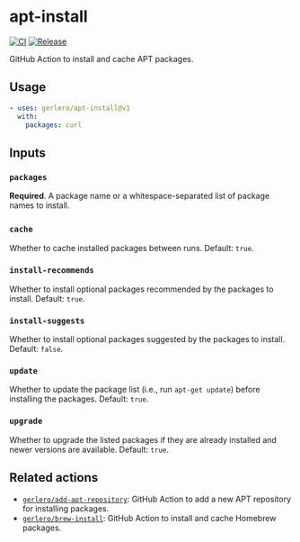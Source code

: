# apt-install

[![CI](https://github.com/gerlero/apt-install/actions/workflows/ci.yml/badge.svg)](https://github.com/gerlero/apt-install/actions/workflows/ci.yml)
[![Release](https://github.com/gerlero/apt-install/actions/workflows/update-tags.yml/badge.svg)](https://github.com/gerlero/apt-install/actions/workflows/update-tags.yml)

GitHub Action to install and cache APT packages.

## Usage

```yaml
- uses: gerlero/apt-install@v1
  with:
    packages: curl
```

## Inputs

### `packages`

**Required**. A package name or a whitespace-separated list of package names to install.

### `cache` 

Whether to cache installed packages between runs. Default: `true`.

### `install-recommends`

Whether to install optional packages recommended by the packages to install. Default: `true`.

### `install-suggests`

Whether to install optional packages suggested by the packages to install. Default: `false`.

### `update`

Whether to update the package list (i.e., run `apt-get update`) before installing the packages. Default: `true`.

### `upgrade`

Whether to upgrade the listed packages if they are already installed and newer versions are available. Default: `true`.

## Related actions

- [`gerlero/add-apt-repository`](https://github.com/gerlero/add-apt-repository): GitHub Action to add a new APT repository for installing packages.
- [`gerlero/brew-install`](github.com/gerlero/brew-install): GitHub Action to install and cache Homebrew packages.

